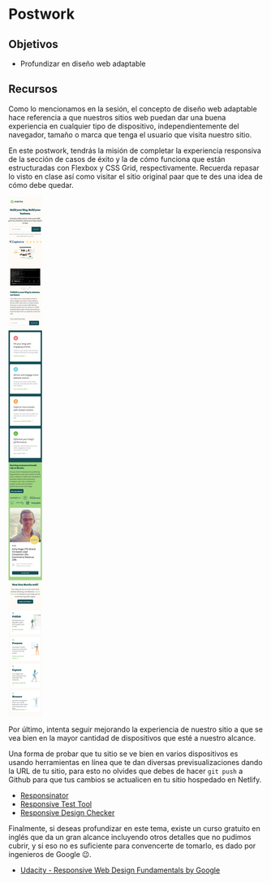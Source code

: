 # Postwork

## Objetivos

- Profundizar en diseño web adaptable

## Recursos

Como lo mencionamos en la sesión, el concepto de diseño web adaptable hace
referencia a que nuestros sitios web puedan dar una buena experiencia en cualquier
tipo de dispositivo, independientemente del navegador, tamaño o marca que tenga
el usuario que visita nuestro sitio.

En este postwork, tendrás la misión de completar la experiencia responsiva de la
sección de casos de éxito y la de cómo funciona que están estructuradas con
Flexbox y CSS Grid, respectivamente. Recuerda repasar lo visto en clase así como
visitar el sitio original paar que te des una idea de cómo debe quedar.

![Todas las secciones que tenemos hasta el momento responsivas](../assets/matcha-responsive.png)

Por último, intenta seguir mejorando la experiencia de nuestro sitio a que se
vea bien en la mayor cantidad de dispositivos que esté a nuestro alcance.

Una forma de probar que tu sitio se ve bien en varios dispositivos es usando
herramientas en línea que te dan diversas previsualizaciones dando la URL de tu
sitio, para esto no olvides que debes de hacer `git push` a Github para que tus
cambios se actualicen en tu sitio hospedado en Netlify.

- [Responsinator](https://www.responsinator.com/)
- [Responsive Test Tool](http://responsivetesttool.com/)
- [Responsive Design Checker](https://responsivedesignchecker.com/)

Finalmente, si deseas profundizar en este tema, existe un curso gratuito en
inglés que da un gran alcance incluyendo otros detalles que no pudimos cubrir,
y si eso no es suficiente para convencerte de tomarlo, es dado por ingenieros
de Google 😉.

- [Udacity - Responsive Web Design Fundamentals by Google](https://www.udacity.com/course/responsive-web-design-fundamentals--ud893)
